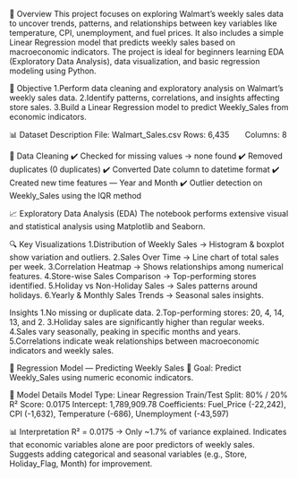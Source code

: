 📖 Overview
This project focuses on exploring Walmart’s weekly sales data to uncover trends, patterns, and relationships between key variables like temperature, CPI, unemployment, and fuel prices.
It also includes a simple Linear Regression model that predicts weekly sales based on macroeconomic indicators.
The project is ideal for beginners learning EDA (Exploratory Data Analysis), data visualization, and basic regression modeling using Python.

🎯 Objective
1.Perform data cleaning and exploratory analysis on Walmart’s weekly sales data.
2.Identify patterns, correlations, and insights affecting store sales.
3.Build a Linear Regression model to predict Weekly_Sales from economic indicators.

📊 Dataset Description
File: Walmart_Sales.csv
Rows: 6,435  Columns: 8

🧹 Data Cleaning
✔️ Checked for missing values → none found
✔️ Removed duplicates (0 duplicates)
✔️ Converted Date column to datetime format
✔️ Created new time features — Year and Month
✔️ Outlier detection on Weekly_Sales using the IQR method

📈 Exploratory Data Analysis (EDA)
The notebook performs extensive visual and statistical analysis using Matplotlib and Seaborn.

🔍 Key Visualizations
1.Distribution of Weekly Sales → Histogram & boxplot show variation and outliers.
2.Sales Over Time → Line chart of total sales per week.
3.Correlation Heatmap → Shows relationships among numerical features.
4.Store-wise Sales Comparison → Top-performing stores identified.
5.Holiday vs Non-Holiday Sales → Sales patterns around holidays.
6.Yearly & Monthly Sales Trends → Seasonal sales insights.

Insights
1.No missing or duplicate data.
2.Top-performing stores: 20, 4, 14, 13, and 2.
3.Holiday sales are significantly higher than regular weeks.
4.Sales vary seasonally, peaking in specific months and years.
5.Correlations indicate weak relationships between macroeconomic indicators and weekly sales.

🤖 Regression Model — Predicting Weekly Sales
🎯 Goal: Predict Weekly_Sales using numeric economic indicators.

🧠 Model Details
Model Type:	Linear Regression
Train/Test Split:	80% / 20%
R² Score:	0.0175
Intercept:	1,789,909.78
Coefficients:	Fuel_Price (-22,242), CPI (-1,632), Temperature (-686), Unemployment (-43,597)

📊 Interpretation
R² = 0.0175 → Only ~1.7% of variance explained.
Indicates that economic variables alone are poor predictors of weekly sales.
Suggests adding categorical and seasonal variables (e.g., Store, Holiday_Flag, Month) for improvement.
